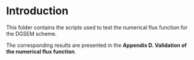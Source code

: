 # Introduction
This folder contains the scripts used to test the numerical flux function for the DGSEM scheme.

The corresponding results are presented in the **Appendix D. Validation of the numerical flux function**. 
